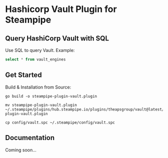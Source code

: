 # Hashicorp Vault Plugin for Steampipe

## Query HashiCorp Vault with SQL

Use SQL to query Vault. Example:

```sql
select * from vault_engines
```

## Get Started

Build & Installation from Source:

```shell
go build -o steampipe-plugin-vault.plugin

mv steampipe-plugin-vault.plugin ~/.steampipe/plugins/hub.steampipe.io/plugins/theapsgroup/vault@latest/steampipe-plugin-vault.plugin

cp config/vault.spc ~/.steampipe/config/vault.spc
```
## Documentation

Coming soon...